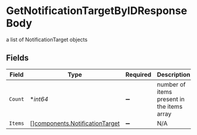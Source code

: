 # GetNotificationTargetByIDResponseBody

a list of NotificationTarget objects


## Fields

| Field                                                                            | Type                                                                             | Required                                                                         | Description                                                                      |
| -------------------------------------------------------------------------------- | -------------------------------------------------------------------------------- | -------------------------------------------------------------------------------- | -------------------------------------------------------------------------------- |
| `Count`                                                                          | **int64*                                                                         | :heavy_minus_sign:                                                               | number of items present in the items array                                       |
| `Items`                                                                          | [][components.NotificationTarget](../../models/components/notificationtarget.md) | :heavy_minus_sign:                                                               | N/A                                                                              |